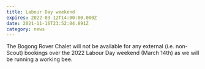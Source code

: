 ```yaml
---
title: Labour Day weekend
expires: 2022-03-12T14:00:00.000Z
date: 2021-11-16T23:52:04.891Z
category: news
---
```


The Bogong Rover Chalet will not be available for any external (i.e. non-Scout)
bookings over the 2022 Labour Day weekend (March 14th) as we will be running a
working bee.

